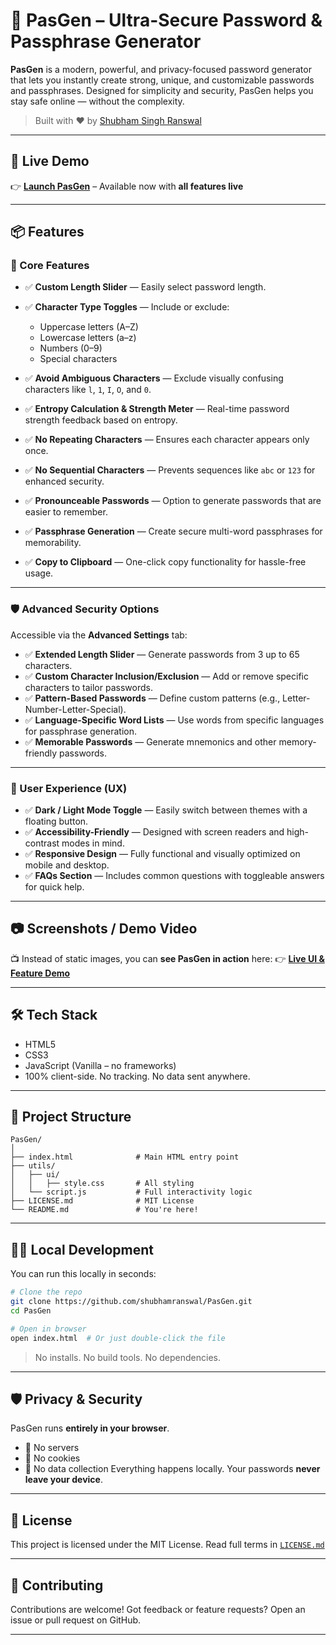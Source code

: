 # 🔐 PasGen – Ultra-Secure Password & Passphrase Generator

**PasGen** is a modern, powerful, and privacy-focused password generator that lets you instantly create strong, unique, and customizable passwords and passphrases. Designed for simplicity and security, PasGen helps you stay safe online — without the complexity.

> Built with ❤️ by [Shubham Singh Ranswal](https://shubham-ranswal.web.app/)

---

## 🚀 Live Demo

👉 **[Launch PasGen](http://shubham-ranswal.web.app/PasPas/PasGen)** – Available now with **all features live**

---

## 📦 Features

### 🔐 Core Features

* ✅ **Custom Length Slider** — Easily select password length.
* ✅ **Character Type Toggles** — Include or exclude:

  * Uppercase letters (A–Z)
  * Lowercase letters (a–z)
  * Numbers (0–9)
  * Special characters
* ✅ **Avoid Ambiguous Characters** — Exclude visually confusing characters like `l`, `1`, `I`, `O`, and `0`.
* ✅ **Entropy Calculation & Strength Meter** — Real-time password strength feedback based on entropy.
* ✅ **No Repeating Characters** — Ensures each character appears only once.
* ✅ **No Sequential Characters** — Prevents sequences like `abc` or `123` for enhanced security.
* ✅ **Pronounceable Passwords** — Option to generate passwords that are easier to remember.
* ✅ **Passphrase Generation** — Create secure multi-word passphrases for memorability.
* ✅ **Copy to Clipboard** — One-click copy functionality for hassle-free usage.

---

### 🛡️ Advanced Security Options

Accessible via the **Advanced Settings** tab:

* ✅ **Extended Length Slider** — Generate passwords from 3 up to 65 characters.
* ✅ **Custom Character Inclusion/Exclusion** — Add or remove specific characters to tailor passwords.
* ✅ **Pattern-Based Passwords** — Define custom patterns (e.g., Letter-Number-Letter-Special).
* ✅ **Language-Specific Word Lists** — Use words from specific languages for passphrase generation.
* ✅ **Memorable Passwords** — Generate mnemonics and other memory-friendly passwords.

---

### 👤 User Experience (UX)

* ✅ **Dark / Light Mode Toggle** — Easily switch between themes with a floating button.
* ✅ **Accessibility-Friendly** — Designed with screen readers and high-contrast modes in mind.
* ✅ **Responsive Design** — Fully functional and visually optimized on mobile and desktop.
* ✅ **FAQs Section** — Includes common questions with toggleable answers for quick help.

---

## 📷 Screenshots / Demo Video

📺 Instead of static images, you can **see PasGen in action** here:
👉 [**Live UI & Feature Demo**](http://shubham-ranswal.web.app/PasPas/PasGen)

---

## 🛠️ Tech Stack

* HTML5
* CSS3
* JavaScript (Vanilla – no frameworks)
* 100% client-side. No tracking. No data sent anywhere.

---

## 📁 Project Structure

```
PasGen/
│
├── index.html              # Main HTML entry point
├── utils/
│   ├── ui/
│   │   ├── style.css       # All styling
│   └── script.js           # Full interactivity logic
├── LICENSE.md              # MIT License
└── README.md               # You're here!
```

---

## 🧑‍💻 Local Development

You can run this locally in seconds:

```bash
# Clone the repo
git clone https://github.com/shubhamranswal/PasGen.git
cd PasGen

# Open in browser
open index.html  # Or just double-click the file
```

> No installs. No build tools. No dependencies.

---

## 🛡️ Privacy & Security

PasGen runs **entirely in your browser**.

* 🚫 No servers
* 🚫 No cookies
* 🚫 No data collection
  Everything happens locally. Your passwords **never leave your device**.

---

## 📄 License

This project is licensed under the MIT License.
Read full terms in [`LICENSE.md`](./LICENSE)

---

## 🤝 Contributing

Contributions are welcome!
Got feedback or feature requests? Open an issue or pull request on GitHub.

---
